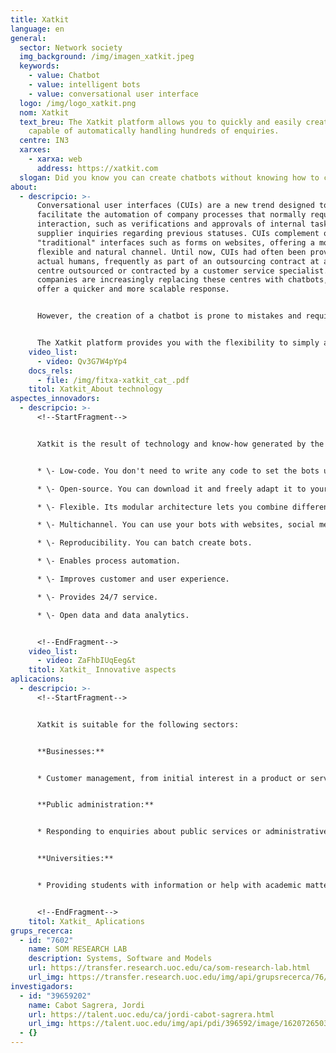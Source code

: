 ```yaml
---
title: Xatkit
language: en
general:
  sector: Network society
  img_background: /img/imagen_xatkit.jpeg
  keywords:
    - value: Chatbot
    - value: intelligent bots
    - value: conversational user interface
  logo: /img/logo_xatkit.png
  nom: Xatkit
  text_breu: The Xatkit platform allows you to quickly and easily create chatbots
    capable of automatically handling hundreds of enquiries.
  centre: IN3
  xarxes:
    - xarxa: web
      address: https://xatkit.com
  slogan: Did you know you can create chatbots without knowing how to code?
about:
  - descripcio: >-
      Conversational user interfaces (CUIs) are a new trend designed to
      facilitate the automation of company processes that normally require human
      interaction, such as verifications and approvals of internal tasks or
      supplier inquiries regarding previous statuses. CUIs complement other
      "traditional" interfaces such as forms on websites, offering a more
      flexible and natural channel. Until now, CUIs had often been provided by
      actual humans, frequently as part of an outsourcing contract at a call
      centre outsourced or contracted by a customer service specialist. Now,
      companies are increasingly replacing these centres with chatbots, which
      offer a quicker and more scalable response.


      However, the creation of a chatbot is prone to mistakes and requires a lot of time and advanced skills in several fields (e.g. software development and automatic learning). Therefore, many companies opt for hiring a specialist to develop a tailor-made chatbot. This is expensive and negates some of the advantages of having a chatbot. It also prevents small and medium-sized enterprises from creating their own chatbot even when they have all the data the chatbot needs to operate.


      The Xatkit platform provides you with the flexibility to simply and easily create bots without any programming knowledge. This solution has been transferred to the UOC spin-off of the same name.
    video_list:
      - video: Qv3G7W4pYp4
    docs_rels:
      - file: /img/fitxa-xatkit_cat_.pdf
    titol: Xatkit_About technology
aspectes_innovadors:
  - descripcio: >-
      <!--StartFragment-->


      Xatkit is the result of technology and know-how generated by the research activity of its creators, who have vast experience in the development of bots and the most advanced technologies in this field. The implementation of this solution provides the market with the most advanced knowledge associated with the development of bots and their integration with other technologies such as natural language processing and artificial intelligence. Xatkit's differentiating features include: 


      * \- Low-code. You don't need to write any code to set the bots up. 

      * \- Open-source. You can download it and freely adapt it to your needs. 

      * \- Flexible. Its modular architecture lets you combine different platforms. 

      * \- Multichannel. You can use your bots with websites, social media, apps, etc. 

      * \- Reproducibility. You can batch create bots. 

      * \- Enables process automation. 

      * \- Improves customer and user experience. 

      * \- Provides 24/7 service. 

      * \- Open data and data analytics.


      <!--EndFragment-->
    video_list:
      - video: ZaFhbIUqEeg&t
    titol: Xatkit_ Innovative aspects
aplicacions:
  - descripcio: >-
      <!--StartFragment-->


      Xatkit is suitable for the following sectors: 


      **Businesses:**


      * Customer management, from initial interest in a product or service to sales and after-sales. 


      **Public administration:**


      * Responding to enquiries about public services or administrative procedures. 


      **Universities:**


      * Providing students with information or help with academic matters.


      <!--EndFragment-->
    titol: Xatkit_ Aplications
grups_recerca:
  - id: "7602"
    name: SOM RESEARCH LAB
    description: Systems, Software and Models
    url: https://transfer.research.uoc.edu/ca/som-research-lab.html
    url_img: https://transfer.research.uoc.edu/img/api/grupsrecerca/76/image/1594205372698
investigadors:
  - id: "39659202"
    name: Cabot Sagrera, Jordi
    url: https://talent.uoc.edu/ca/jordi-cabot-sagrera.html
    url_img: https://talent.uoc.edu/img/api/pdi/396592/image/1620726503228
  - {}
---
```

